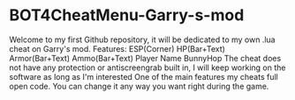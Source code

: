 # BOT4CheatMenu-Garry-s-mod
Welcome to my first Github repository, it will be dedicated to my own .lua cheat on Garry's mod. Features: 
ESP(Corner)
HP(Bar+Text) 
Armor(Bar+Text) 
Ammo(Bar+Text) 
Player Name 
BunnyHop 
The cheat does not have any protection or antiscreengrab built in, I will keep working on the software as long as I'm interested
One of the main features my cheats full open code. You can change it any way you want right during the game.
